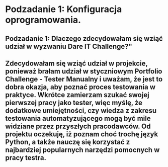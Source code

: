 # Podzadanie 1: Konfiguracja oprogramowania.
## Podzadanie 1: Dlaczego zdecydowałam się wziąć udział w wyzwaniu Dare IT Challenge?"
## Zdecydowałam się wziąć udział w projekcie, ponieważ brałam udział w styczniowym Portfolio Challenge - Tester Manualny i uważam, że jest to dobra okazja, aby poznać proces testowania w praktyce. Wkrótce zamierzam szukać swojej pierwszej pracy jako tester, więc myślę, że dodatkowe umiejętności, czy wiedza z zakresu testowania automatyzującego mogą być mile widziane przez przyszłych pracodawców. Od projektu oczekuję, iż poznam choć trochę język Python, a także nauczę się korzystać z najbardziej popularnych narzędzi pomocnych w pracy testra.  